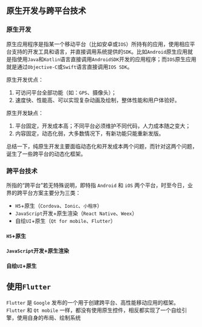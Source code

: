 ## 原生开发与跨平台技术

### 原生开发

原生应用程序是指某一个移动平台（比如安卓或`IOS`）所持有的应用，使用相应平台支持的开发工具和语言，并直接调用系统提供的`SDK`。比如`Android`原生应用就是指使用`Java`和`Kotlin`语言直接调用`AndroidSDK`开发的应用程序；而`IOS`原生应用就是通过`Objective-C`或`Swift`语言直接调用`IOS SDK`。

原生开发优点：

1. 可访问平台全部功能（如：`GPS`、摄像头）；
2. 速度快、性能高、可以实现复杂动画及绘制，整体性能和用户体验好。

原生开发缺点：

1. 平台固定，开发成本高；不同平台必须维护不同代码，人力成本随之变大；
2. 内容固定，动态化弱，大多数情况下，有新功能只能重新发版。

总结一下，纯原生开发主要面临动态化和开发成本两个问题，而针对这两个问题，诞生了一些跨平台的动态化框架。

### 跨平台技术

所指的“跨平台”若无特殊说明，即特指 `Android` 和 `iOS` 两个平台，时至今日，业界的跨平台方案主要分为三类：

- `H5`+原生（`Cordova`、`Ionic`、`小程序`）
- `JavaScript`开发+原生渲染（`React Native`、`Weex`）
- 自绘`UI`+原生（`Qt for mobile`、`Flutter`）

#### `H5`+原生

#### `JavaScript`开发+原生渲染

#### 自绘`UI`+原生

## 使用`Flutter`

`Flutter` 是 `Google` 发布的一个用于创建跨平台、高性能移动应用的框架。`Flutter` 和 `Qt mobile` 一样，都没有使用原生控件，相反都实现了一个自绘引擎，使用自身的布局、绘制系统
